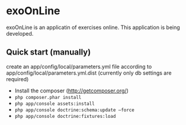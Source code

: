 exoOnLine
========================

exoOnLine is an applicatin of exercises online.
This application is being developed.

Quick start (manually)
----------------------------------

create an app/config/local/parameters.yml file according to app/config/local/parameters.yml.dist (currently only db settings are required)

* Install the composer (http://getcomposer.org/)
* <code>php composer.phar install </code>
* <code>php app/console assets:install</code>
* <code>php app/console doctrine:schema:update –force</code>
* <code>php app/console doctrine:fixtures:load</code>
